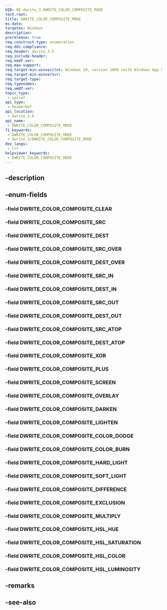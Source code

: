 ```yaml
---
UID: NE:dwrite_3.DWRITE_COLOR_COMPOSITE_MODE
tech.root: 
title: DWRITE_COLOR_COMPOSITE_MODE
ms.date: 
targetos: Windows
description: 
prerelease: true
req.construct-type: enumeration
req.ddi-compliance: 
req.header: dwrite_3.h
req.include-header: 
req.kmdf-ver: 
req.max-support: 
req.target-min-winverclnt: Windows 10, version 1809 (with Windows App SDK 1.2 Preview 1 or later)
req.target-min-winversvr: 
req.target-type: 
req.typenames: 
req.umdf-ver: 
topic_type:
 - apiref
api_type:
 - HeaderDef
api_location:
 - dwrite_3.h
api_name:
 - DWRITE_COLOR_COMPOSITE_MODE
f1_keywords:
 - DWRITE_COLOR_COMPOSITE_MODE
 - dwrite_3/DWRITE_COLOR_COMPOSITE_MODE
dev_langs:
 - c++
helpviewer_keywords:
 - DWRITE_COLOR_COMPOSITE_MODE
---
```


## -description

## -enum-fields

### -field DWRITE_COLOR_COMPOSITE_CLEAR

### -field DWRITE_COLOR_COMPOSITE_SRC

### -field DWRITE_COLOR_COMPOSITE_DEST

### -field DWRITE_COLOR_COMPOSITE_SRC_OVER

### -field DWRITE_COLOR_COMPOSITE_DEST_OVER

### -field DWRITE_COLOR_COMPOSITE_SRC_IN

### -field DWRITE_COLOR_COMPOSITE_DEST_IN

### -field DWRITE_COLOR_COMPOSITE_SRC_OUT

### -field DWRITE_COLOR_COMPOSITE_DEST_OUT

### -field DWRITE_COLOR_COMPOSITE_SRC_ATOP

### -field DWRITE_COLOR_COMPOSITE_DEST_ATOP

### -field DWRITE_COLOR_COMPOSITE_XOR

### -field DWRITE_COLOR_COMPOSITE_PLUS

### -field DWRITE_COLOR_COMPOSITE_SCREEN

### -field DWRITE_COLOR_COMPOSITE_OVERLAY

### -field DWRITE_COLOR_COMPOSITE_DARKEN

### -field DWRITE_COLOR_COMPOSITE_LIGHTEN

### -field DWRITE_COLOR_COMPOSITE_COLOR_DODGE

### -field DWRITE_COLOR_COMPOSITE_COLOR_BURN

### -field DWRITE_COLOR_COMPOSITE_HARD_LIGHT

### -field DWRITE_COLOR_COMPOSITE_SOFT_LIGHT

### -field DWRITE_COLOR_COMPOSITE_DIFFERENCE

### -field DWRITE_COLOR_COMPOSITE_EXCLUSION

### -field DWRITE_COLOR_COMPOSITE_MULTIPLY

### -field DWRITE_COLOR_COMPOSITE_HSL_HUE

### -field DWRITE_COLOR_COMPOSITE_HSL_SATURATION

### -field DWRITE_COLOR_COMPOSITE_HSL_COLOR

### -field DWRITE_COLOR_COMPOSITE_HSL_LUMINOSITY

## -remarks

## -see-also

